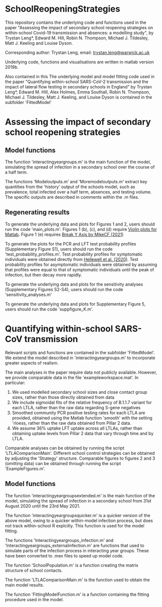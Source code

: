 


# SchoolReopeningStrategies



This repository contains the underlying code and functions used in the paper "Assessing the impact of secondary school reopening strategies on within-school Covid-19 transmission and absences: a modelling study", by Trystan Leng*, Edward M. Hill, Robin N. Thompson, Michael J. Tildesley, Matt J. Keeling and Louise Dyson.

Corresponding author: Trystan Leng, email: trystan.leng@warwick.ac.uk

Underlying code, functions and visualisations are written in matlab version 2019b.


Also contained in this The underlying model and model fitting code used in the paper "Quantifying within-school SARS-CoV-2 transmission and the impact of lateral flow testing in secondary schools in England" by Trystan Leng*, Edward M. Hill, Alex Holmes, Emma Southall, Robin N. Thompson, Michael J. Tildesley, Matt J. Keeling, and Louise Dyson is contained in the subfolder 'FittedModel'

# Assessing the impact of secondary school reopening strategies 


## Model functions
The function 'interactingyeargroups.m' is the main function of the model, simulating the spread of infection in a secondary school over the course of a half term.

The functions 'Modeloutputs.m' and 'Moremodeloutputs.m' extract key quantities from the 'history' output of the schools model, such as prevalence, total infected over a half term, absences, and testing volume. The specific outputs are described in comments within the .m files.

## Regenerating results
To generate the underlying data and plots for Figures 1 and 2, users should run the code 'main_plots.m'. Figures 1 (b), (c), and (d) require [Violin plots for Matlab](https://github.com/bastibe/Violinplot-Matlab#:~:text=A%20violin%20plot%20is%20an,overlays%20the%20data%20points%20itself.&text=violinplot%20is%20meant%20as%20a,boxplot%20(excluding%20named%20arguments).). Figure 1 (e) requires [Break Y Axis by MikeCF (2021)](https://www.mathworks.com/matlabcentral/fileexchange/45760-break-y-axis)

To generate the plots for the PCR and LFT test probability profiles (Supplementary Figure S1), users should run the code 'test_probability_profiles.m'. Test probability profiles for symptomatic individuals were obtained directly from [Hellewell et al. (2020)](https://cmmid.github.io/topics/covid19/pcr-positivity-over-time.html). Test probability profiles for asymptomatic individuals were obtained by assuming that profiles were equal to that of symptomatic individuals until the peak of infection, but then decay more rapidly. 

To generate the underlying data and plots for the sensitivity analyses (Supplementary Figures S2-S4), users should run the code 'sensitivity_analyses.m'

To generate the underlying data and plots for Supplementary Figure 5, users should run the code 'suppfigure_K.m'.

# Quantifying within-school SARS-CoV transmission 

Relevant scripts and functions are contained in the subfolder 'FittedModel'. We extend the model described in 'interactingyeargroups.m' to incorporate greater aspects of realism.

The main analyses in the paper require data not publicly available. However, we provide comparable data in the file 'exampleworkspace.mat'. In particular:

1) We used modelled secondary school sizes and close contact group sizes, rather than those directly obtained from data
2) We include sigmoidal fits of the relative frequency of B.1.1.7 variant for each LTLA, rather than the raw data regarding S-gene negatives
3) Smoothed community PCR positive testing rates for each LTLA are provided, obtained using the Matlab function 'smooth' with the setting 'rloess, rather than the raw data obtained from Pillar 2 data.
4) We assume 36% uptake LFT uptake across all LTLAs, rather than obtaining uptake levels from Pillar 2 data that vary through time and by LTLA.

Comparable analyses can be obtained by running the script 'LTLAComparisonMain'. Different school control strategies can be obtained by adjusting the 'Strategy' structure. Comparable figures to figures 2 and 3 (omitting data) can be obtained through running the script 'ExampleFigures.m'.

## Model functions
The function 'interactingyeargroupsextended.m' is the main function of the model, simulating the spread of infection in a secondary school from 31st August 2020 until the 23rd May 2021.

The function 'interactingyeargroupsquicker.m' is a quicker version of the above model, owing to a  quicker within-model infection process, but does not track within-school R explcitly. This function is used for the model fitting.

The functions 'Interactingyeargroups_infection.m' and 'Interactingyeargroups_externalinfection.m' are functions that used to simulate parts of the infection process in interacting year groups. These have been converted to .mex files to speed up model code. 

The function 'SchoolPopulation.m' is a function creating the matrix structure of school contacts.

The function 'LTLAComparisonMain.m' is the function used to obtain the main model results. 

The function 'FittingModelFunction.m' is a function containing the fitting procedure used in the model.



